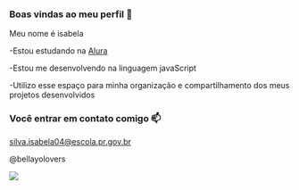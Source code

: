 ### Boas vindas ao meu perfil 🌸

Meu nome é isabela

-Estou estudando na [Alura](https://www.alura.com.br)

-Estou me desenvolvendo na linguagem javaScript

-Utilizo esse espaço para minha organização e compartilhamento dos meus projetos desenvolvidos

### Você entrar em contato comigo 📫

silva.isabela04@escola.pr.gov.br

@bellayolovers

![](https://media1.tenor.com/m/QnhrZEqoguoAAAAd/enhypen-kim-sunoo.gif)
